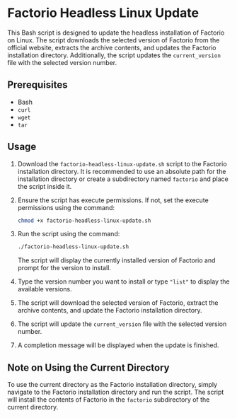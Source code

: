 # Factorio Headless Linux Update

This Bash script is designed to update the headless installation of Factorio on Linux. The script downloads the selected version of Factorio from the official website, extracts the archive contents, and updates the Factorio installation directory. Additionally, the script updates the `current_version` file with the selected version number.

## Prerequisites

- Bash
- `curl`
- `wget`
- `tar`

## Usage

1. Download the `factorio-headless-linux-update.sh` script to the Factorio installation directory. It is recommended to use an absolute path for the installation directory or create a subdirectory named `factorio` and place the script inside it.
   
2. Ensure the script has execute permissions. If not, set the execute permissions using the command:
   ```bash
   chmod +x factorio-headless-linux-update.sh
   ```

3. Run the script using the command:
   ```bash
   ./factorio-headless-linux-update.sh
   ```
   The script will display the currently installed version of Factorio and prompt for the version to install.

4. Type the version number you want to install or type `"list"` to display the available versions.

5. The script will download the selected version of Factorio, extract the archive contents, and update the Factorio installation directory.

6. The script will update the `current_version` file with the selected version number.

7. A completion message will be displayed when the update is finished.

## Note on Using the Current Directory

To use the current directory as the Factorio installation directory, simply navigate to the Factorio installation directory and run the script. The script will install the contents of Factorio in the `factorio` subdirectory of the current directory.

